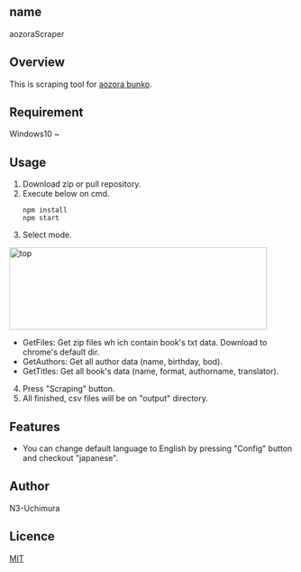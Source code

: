 ## name
aozoraScraper

## Overview
This is scraping tool for [aozora bunko](https://www.aozora.gr.jp/).  

## Requirement
Windows10 ~  

## Usage
1. Download zip or pull repository.
2. Execute below on cmd.
   ```
   npm install
   npm start
   ```
3. Select mode.
<img width="457" height="146" alt="top" src="https://github.com/user-attachments/assets/e5c0f139-049f-4ee8-b862-c48e90f55134" />

+ GetFiles: Get zip files wh
ich contain book's txt data. Download to chrome's default dir.
+ GetAuthors: Get all author data (name, birthday, bod).
+ GetTitles: Get all book's data (name, format, authorname, translator).
4. Press "Scraping" button.
5. All finished, csv files will be on "output" directory.

## Features
+ You can change default language to English by pressing "Config" button and checkout "japanese".

## Author
N3-Uchimura

## Licence
[MIT](https://mit-license.org/)
